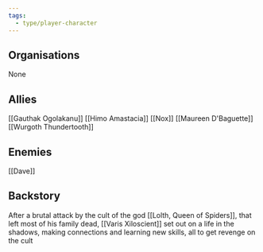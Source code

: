 ```yaml
---
tags:
  - type/player-character
---
```

## Organisations
None
## Allies
[[Gauthak Ogolakanu]]
[[Himo Amastacia]]
[[Nox]]
[[Maureen D'Baguette]]
[[Wurgoth Thundertooth]]
## Enemies
[[Dave]]
## Backstory
After a brutal attack by the cult of the god [[Lolth, Queen of Spiders]], that left most of his family dead, [[Varis Xiloscient]] set out on a life in the shadows, making connections and learning new skills, all to get revenge on the cult